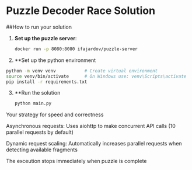 # Puzzle Decoder Race Solution
##How to run your solution
1. **Set up the puzzle server**:
   ```bash
   docker run -p 8080:8080 ifajardov/puzzle-server
2. **Set up the python environment
  ```bash
  python -m venv venv           # Create virtual environment
  source venv/bin/activate      # On Windows use: venv\Scripts\activate
  pip install -r requirements.txt
  ```
3. **Run the solution
   ```bash
   python main.py
   
Your strategy for speed and correctness

Asynchronous requests: Uses aiohttp to make concurrent API calls (10 parallel requests by default)

Dynamic request scaling: Automatically increases parallel requests when detecting available fragments

The exceution stops immediately when puzzle is complete
